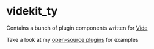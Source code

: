 # videkit_ty

Contains a bunch of plugin components written for [Vide](https://github.com/centau/vide)

Take a look at my [open-source plugins](https://github.com/alicesaidhi/grandma-handydowns) for examples
